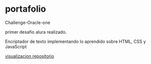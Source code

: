 # portafolio

Challenge-Oracle-one

primer desafio alura realizado.

Encriptador de texto implementando lo aprendido sobre HTML, CSS y JavaScript

<a href="https://github.com/okami8903/portafolio.git"> visualizacion repositorio 
